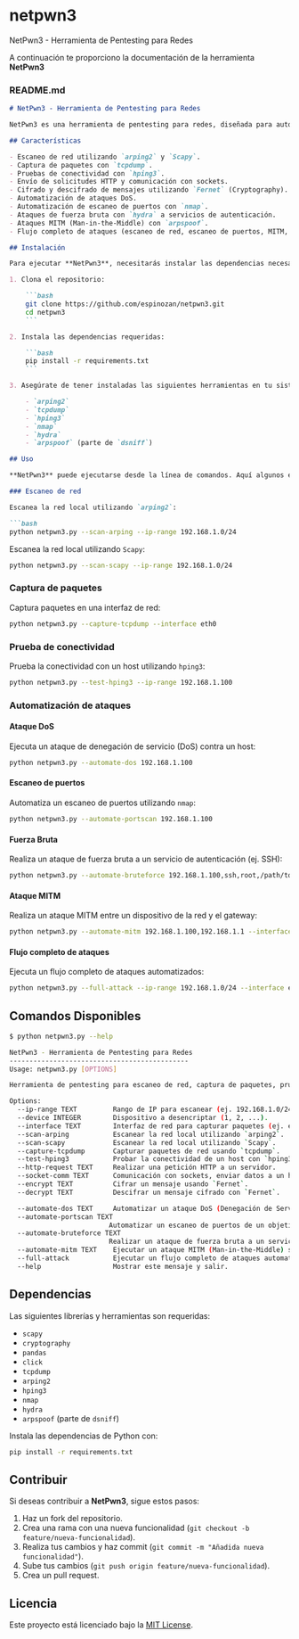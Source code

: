 # netpwn3
NetPwn3 - Herramienta de Pentesting para Redes


A continuación te proporciono la documentación de la herramienta **NetPwn3**

### README.md

```markdown
# NetPwn3 - Herramienta de Pentesting para Redes

NetPwn3 es una herramienta de pentesting para redes, diseñada para automatizar diversas tareas relacionadas con la seguridad de red. Ofrece escaneos de red, captura de paquetes, pruebas de conectividad, ataques DoS, escaneo de puertos y ataques de fuerza bruta. Además, incluye automatización de ataques MITM y la capacidad de ejecutar un flujo completo de ataques en un solo comando.

## Características

- Escaneo de red utilizando `arping2` y `Scapy`.
- Captura de paquetes con `tcpdump`.
- Pruebas de conectividad con `hping3`.
- Envío de solicitudes HTTP y comunicación con sockets.
- Cifrado y descifrado de mensajes utilizando `Fernet` (Cryptography).
- Automatización de ataques DoS.
- Automatización de escaneo de puertos con `nmap`.
- Ataques de fuerza bruta con `hydra` a servicios de autenticación.
- Ataques MITM (Man-in-the-Middle) con `arpspoof`.
- Flujo completo de ataques (escaneo de red, escaneo de puertos, MITM, DoS, fuerza bruta).

## Instalación

Para ejecutar **NetPwn3**, necesitarás instalar las dependencias necesarias. Asegúrate de tener Python 3 instalado en tu sistema.

1. Clona el repositorio:

    ```bash
    git clone https://github.com/espinozan/netpwn3.git
    cd netpwn3
    ```

2. Instala las dependencias requeridas:

    ```bash
    pip install -r requirements.txt
    ```

3. Asegúrate de tener instaladas las siguientes herramientas en tu sistema:

    - `arping2`
    - `tcpdump`
    - `hping3`
    - `nmap`
    - `hydra`
    - `arpspoof` (parte de `dsniff`)

## Uso

**NetPwn3** puede ejecutarse desde la línea de comandos. Aquí algunos ejemplos de cómo usar las funcionalidades más comunes.

### Escaneo de red

Escanea la red local utilizando `arping2`:

```bash
python netpwn3.py --scan-arping --ip-range 192.168.1.0/24
```

Escanea la red local utilizando `Scapy`:

```bash
python netpwn3.py --scan-scapy --ip-range 192.168.1.0/24
```

### Captura de paquetes

Captura paquetes en una interfaz de red:

```bash
python netpwn3.py --capture-tcpdump --interface eth0
```

### Prueba de conectividad

Prueba la conectividad con un host utilizando `hping3`:

```bash
python netpwn3.py --test-hping3 --ip-range 192.168.1.100
```

### Automatización de ataques

#### Ataque DoS

Ejecuta un ataque de denegación de servicio (DoS) contra un host:

```bash
python netpwn3.py --automate-dos 192.168.1.100
```

#### Escaneo de puertos

Automatiza un escaneo de puertos utilizando `nmap`:

```bash
python netpwn3.py --automate-portscan 192.168.1.100
```

#### Fuerza Bruta

Realiza un ataque de fuerza bruta a un servicio de autenticación (ej. SSH):

```bash
python netpwn3.py --automate-bruteforce 192.168.1.100,ssh,root,/path/to/wordlist.txt
```

#### Ataque MITM

Realiza un ataque MITM entre un dispositivo de la red y el gateway:

```bash
python netpwn3.py --automate-mitm 192.168.1.100,192.168.1.1 --interface eth0
```

#### Flujo completo de ataques

Ejecuta un flujo completo de ataques automatizados:

```bash
python netpwn3.py --full-attack --ip-range 192.168.1.0/24 --interface eth0
```

## Comandos Disponibles

```bash
$ python netpwn3.py --help

NetPwn3 - Herramienta de Pentesting para Redes
---------------------------------------------
Usage: netpwn3.py [OPTIONS]

Herramienta de pentesting para escaneo de red, captura de paquetes, pruebas de conectividad, ataques DoS, escaneo de puertos, y ataques de fuerza bruta.

Options:
  --ip-range TEXT         Rango de IP para escanear (ej. 192.168.1.0/24).
  --device INTEGER        Dispositivo a desencriptar (1, 2, ...).
  --interface TEXT        Interfaz de red para capturar paquetes (ej. eth0).
  --scan-arping           Escanear la red local utilizando `arping2`.
  --scan-scapy            Escanear la red local utilizando `Scapy`.
  --capture-tcpdump       Capturar paquetes de red usando `tcpdump`.
  --test-hping3           Probar la conectividad de un host con `hping3`.
  --http-request TEXT     Realizar una petición HTTP a un servidor.
  --socket-comm TEXT      Comunicación con sockets, enviar datos a un host.
  --encrypt TEXT          Cifrar un mensaje usando `Fernet`.
  --decrypt TEXT          Descifrar un mensaje cifrado con `Fernet`.

  --automate-dos TEXT     Automatizar un ataque DoS (Denegación de Servicio) usando `hping3`.
  --automate-portscan TEXT
                         Automatizar un escaneo de puertos de un objetivo (e.g., `nmap`).
  --automate-bruteforce TEXT
                         Realizar un ataque de fuerza bruta a un servicio objetivo (SSH, FTP, etc.).
  --automate-mitm TEXT    Ejecutar un ataque MITM (Man-in-the-Middle) sobre un dispositivo en la red.
  --full-attack           Ejecutar un flujo completo de ataques automatizados (escaneo + prueba de puertos + MITM + DoS).
  --help                  Mostrar este mensaje y salir.
```

## Dependencias

Las siguientes librerías y herramientas son requeridas:

- `scapy`
- `cryptography`
- `pandas`
- `click`
- `tcpdump`
- `arping2`
- `hping3`
- `nmap`
- `hydra`
- `arpspoof` (parte de `dsniff`)

Instala las dependencias de Python con:

```bash
pip install -r requirements.txt
```

## Contribuir

Si deseas contribuir a **NetPwn3**, sigue estos pasos:

1. Haz un fork del repositorio.
2. Crea una rama con una nueva funcionalidad (`git checkout -b feature/nueva-funcionalidad`).
3. Realiza tus cambios y haz commit (`git commit -m "Añadida nueva funcionalidad"`).
4. Sube tus cambios (`git push origin feature/nueva-funcionalidad`).
5. Crea un pull request.

## Licencia

Este proyecto está licenciado bajo la [MIT License](LICENSE).
